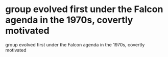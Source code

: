 # group evolved first under the Falcon agenda in the 1970s, covertly motivated

group evolved first under the Falcon agenda in the 1970s, covertly motivated